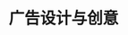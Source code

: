 ---
pageName: examination
title: 广告设计与创意
period: 2017年04月
courseID: "00755"
description: 本试卷分为两部分，满分100分，考试时间150分钟。<br />第一部分为选择题，1页至3页，共3页。应考者必须按试题顺序在“答题卡”上按要求填涂，答在试卷上无效。<br />第二部分为非选择题，4页至4页，共1页。应考者必须按试题顺序在“答题卡”上作答，答在试卷上无效。
sections:
  - title: 选择题 (共20分)
    topics: 
      - title: 单项选择题 (本大题共 20 小题，每小题 1 分，共 20 分)<br />在每小题列出的四个备选项中只有一个是符合题目要求的，请将其选出并将“答题卡” 的相应代码涂黑。错涂、多涂或未涂均无分。
        questions: 
          - title: 我国最早关于平面印刷的广告是
            type: radio
            options:
              - answer: 在早期报纸上刊登的老刀牌香烟广告
                isTrue: false
              - answer: 北宋时期济南刘家针铺的铜板雕刻广告
                isTrue: true
              - answer: 在中国沿海城市报纸上的船期广告
                isTrue: false
              - answer: 早期小商铺印刷精良的传单广告
                isTrue: false
          - title: 20世纪初期的上海，最具代表性的广告创意与设计的形式是
            type: radio
            options:
              - answer: 招贴广告
                isTrue: false
              - answer: 路牌广告
                isTrue: false
              - answer: 橱窗广告
                isTrue: false
              - answer: 月份牌广告
                isTrue: true
          - title: 以下哪一种不属于商业性广告
            type: radio
            options:
              - answer: 促销广告
                isTrue: false
              - answer: 公益广告
                isTrue: true
              - answer: 观念广告
                isTrue: false
              - answer: 品牌广告
                isTrue: false
          - title: 广告活动最基本的功能是
            type: radio
            options:
              - answer: 营销功能
                isTrue: false
              - answer: 经济功能
                isTrue: false
              - answer: 传播功能
                isTrue: true
              - answer: 社会功能
                isTrue: false
          - title: 建立“包豪斯学院”的是德国著名建筑家
            type: radio
            options:
              - answer: 罗瑟·瑞夫斯
                isTrue: false
              - answer: 沃尔特·格罗培斯
                isTrue: true
              - answer: 艾尔·里斯
                isTrue: false
              - answer: 杰克·特劳特
                isTrue: false
          - title: 下列哪项不是平面广告创意与设计的心理基础？
            type: radio
            options:
              - answer: 感觉
                isTrue: false
              - answer: 知觉
                isTrue: false
              - answer: 想象力
                isTrue: false
              - answer: 记忆
                isTrue: true
          - title: 以下哪一种的制定是决定广告策划成功与否的关键一环？
            type: radio
            options:
              - answer: 广告调查方案
                isTrue: false
              - answer: 广告预算
                isTrue: false
              - answer: 广告计划
                isTrue: true
              - answer: 广告战略
                isTrue: false
          - title: 企业或商品的标志又叫
            type: radio
            options:
              - answer: 品牌
                isTrue: false
              - answer: 商标
                isTrue: true
              - answer: 标识
                isTrue: false
              - answer: 符号
                isTrue: false
          - title: 广告活动的发动者是
            type: radio
            options:
              - answer: 广告主
                isTrue: true
              - answer: 广告公司
                isTrue: false
              - answer: 广告媒体
                isTrue: false
              - answer: 消费者
                isTrue: false
          - title: 下列对杂志广告的优点描述错误的是
            type: radio
            options:
              - answer: 读者集中稳定、针对性强
                isTrue: false
              - answer: 类别、需求、喜好
                isTrue: true
              - answer: 广告对象理解度高
                isTrue: false
              - answer: 反复阅读，有效期长
                isTrue: false
          - title: 传播活动的基本要素归纳起术是
            type: radio
            options:
              - answer: 发送者、信息、接受者
                isTrue: false
              - answer: 类别、需求、喜好
                isTrue: false
              - answer: 编码、译码、发送
                isTrue: false
              - answer: 主体、媒介、受众
                isTrue: true
          - title: 提出“品牌形象是个性，反映的是购买者的自我意象”的美国广告大师是
            type: radio
            options:
              - answer: 大卫·奥格威
                isTrue: true
              - answer: 菲利普·科特勒
                isTrue: false
              - answer: 斯迪夫·韦伯
                isTrue: false
              - answer: 詹姆斯·韦伯·扬
                isTrue: false
          - title: 促进现代广告业形成与发展的关键因素是
            type: radio
            options:
              - answer: 机器印刷技术的广泛应用
                isTrue: true
              - answer: 报纸的产生
                isTrue: false
              - answer: 招牌与幌子的普及
                isTrue: false
              - answer: 铜版雕刻技术的产生
                isTrue: false
          - title: 印刷文件的色彩模式指的是
            type: radio
            options:
              - answer: RGB
                isTrue: false
              - answer: Lab
                isTrue: false
              - answer: HSB
                isTrue: false
              - answer: CMYK
                isTrue: true
          - title: 某餐馆广告词：“请来本店用餐吧！不然你我都要挨饿了。"属于下列哪种广告创意诉求式？
            type: radio
            options:
              - answer: 直接陈述法
                isTrue: false
              - answer: 比喻象征法
                isTrue: false
              - answer: 幽默诙谐法
                isTrue: true
              - answer: 唯美意境法
                isTrue: false
          - title: 现代广告创意的核心原则是
            type: radio
            options:
              - answer: 真实性原则
                isTrue: true
              - answer: 独特性原则
                isTrue: false
              - answer: 科学性原则
                isTrue: false
              - answer: 时效性原则
                isTrue: false
          - title: 广告信息传递可采取多种手段，综合起来有两大类，即
            type: radio
            options:
              - answer: 音响手段和视觉形象手段
                isTrue: false
              - answer: 语言手段和色彩形象手段
                isTrue: false
              - answer: 语言手段和视觉形象手段
                isTrue: true
              - answer: 音响手段和色彩形象手段
                isTrue: false
          - title: 以下不属于户外广告媒介的是
            type: radio
            options:
              - answer: 路牌
                isTrue: false
              - answer: 灯箱
                isTrue: false
              - answer: 橱窗
                isTrue: true
              - answer: 车船
                isTrue: false
          - title: 奥利奥饼干在广告中推荐醮牛奶的吃法，这个案例应用的广告策略是
            type: radio
            options:
              - answer: 价格定位
                isTrue: false
              - answer: 对象定位
                isTrue: false
              - answer: 外形定位
                isTrue: false
              - answer: 使用方法定位
                isTrue: true
          - title: 下面不属于广告创意的重要性的是
            type: radio
            options:
              - answer: 创意是一种素质
                isTrue: false
              - answer: 创意是一种计划
                isTrue: true
              - answer: 创意是一种方法
                isTrue: false
              - answer: 创意是一种要求
                isTrue: false
  - title: 非选择题 (共80分)
    topics: 
      - title: 名词解释题 (本大题共 5 小题，每小题 2 分，共 10 分)
        questions: 
          - title: 广告文案
            type: textarea
            answer: 每件广告作品中传达广告信息，而使用的全部语言符号所构成的整体，它是广告内容的文字化表现，包括广告标题、广告正文、广告标语。
          - title: 反向思维
            type: textarea
            answer: 反向思维是基于对原有客观物象认识的重新审视，从而探索和发现客观物象存在新的意义和新的表象可能性的一种思维方式。
          - title: 版面率
            type: textarea
            answer: 版面包括页面的边距内部空间。在开本范围内，版面所占的面积和整体的比例叫做版面率。
          - title: 构成主义运动
            type: textarea
            answer: 是俄国“十月革命”胜利前后，有一小批先进知识分子发起的前卫艺术运动和设计运动。构成主义以结构、次序、位置、方向等变化来创造形式和意义。俄国的构成主义在艺术上有极大的突破，并产生了很大的影响。塔林和李西斯基是构成主义的代表人物。
          - title: 感性诉求广告
            type: textarea
            answer: 指广告采取感性的说服方法，向消费者诉之以情，使其对广告的产品产生友好的感情与态度。
      - title: 判断改错题 (本大题共 5 小题，每小题 4 分，共 20 分)<br />判断下列各题划线处的正误，在“答题卡”的试题序号后，正确的划上"√"，错误的划上“X"，并改正错误。
        questions: 
          - title: 对于商业广告，<u>塑造形象</u>是广告活动的最根本目的。
            type: yesOrNo
            isTrue: false
            answer: 塑造形象改为促进销售
          - title: 5个"W"模式是由美国传播学家<u>拉斯韦尔</u>提出的。
            type: yesOrNo
            isTrue: true
            answer: 
          - title: <u>元素</u>是平面广告创意与设计的语言。
            type: yesOrNo
            isTrue: true
            answer: 
          - title: 政治宣传广告、政府公告等属于<u>赢利性</u>的广告。
            type: yesOrNo
            isTrue: false
            answer: 赢利性广告改为非营利性广告
          - title: <u>顿悟</u>是平面广告创意与设计者的经验、见识、素质的一 种体现。
            type: yesOrNo
            isTrue: true
            answer: 
      - title: 简答题 (本大题共 5 小题，每小题 6 分，共 30 分)
        questions: 
          - title: 简述广告创意中的“比喻法”。
            type: textarea
            answer: 比喻法是指将平面广告创意与设计的对象与其他自然物进行并置或类比，用以说明其表现目的。比喻法有正比与反比两种基本形式。
          - title: 简述数码制版的优点。
            type: textarea
            answer: （1）文字排版能力增强；<br />（2）图像编辑快捷；<br />（3）电子分色提高图像质量；<br />（4）兼容性更好；<br />（5）电子排版更精确；<br />（6）电子文档更便捷安全。
          - title: 简述构成平面广告创意与设计形式美的主要因素。
            type: textarea
            answer: 构成平面广告创意与设计形式美的主要因素是它的视觉语言，即点、线、面、体、图形、色彩、文字、构成等。
          - title: 简述平面广告创意与设计的原则。
            type: textarea
            answer: （1）震撼性：即平面广告创意与设计要有一种出其不意的力量，要让人过目不记忘。<br />（2）原创性：是指在客观性基础上的个性化表现，具有针对性，尽量做到『独一无二』。<br />（3）相关性：找准广告对象，才能根据广告对象的具体情况，做出各式各样的具有相关性的平面广告创意与设计。<br />（4）社会性：平面广告创意与设计的社会属性应从以下两个方面来理解：一方面，平面广告创意与设计所而对的是一定社会及社会中的人，理应遵守共同的社会道德与规范。另一方面，从平面广告创意与设计本身来看，它不仅仅具有传递广告信息与创造经济价值的作用，还担负着启迪思想和陶冶情操的责任。<br />（5）真实性：平面广告创意与设计的真实性原则体现在，不论是广告信息本身，还是其外在的表现形式，平面广告创意与设计都应是真实可信的。1995年开始实施的《中华人民共和国广告法》，其宗旨就是维护广告的真实性。<br />（6）实效性：实践是检验真理的唯一标准，一个好的平面广告创意与设计，终究要在实践中得到验证。
          - title: 简述平面广告创意的发展趋势。
            type: textarea
            answer: （1）平面广告创意与设计的地位和作用日益提高；<br />（2）创意将成为平面广告创意与设计的主导；<br />（3）高科技对平面广告创意与设计的促进；<br />（4）平面广告创意与设计的国际化将成为一种必然。
      - title: 设计题 (本大题共 1 小题，共 20 分)
        questions: 
          - title: 以“关注食品安全问题”为主题，创作 一副平面公益广告。包括简要的设计说明和手绘图。<br />要求：主题明确，信息传达准确，视觉冲击力强，画面具有良好的视觉效果。<br />材料：手绘完成，材料不限。<br />尺寸：宽度13厘米，高度18厘米。
            type: design
---